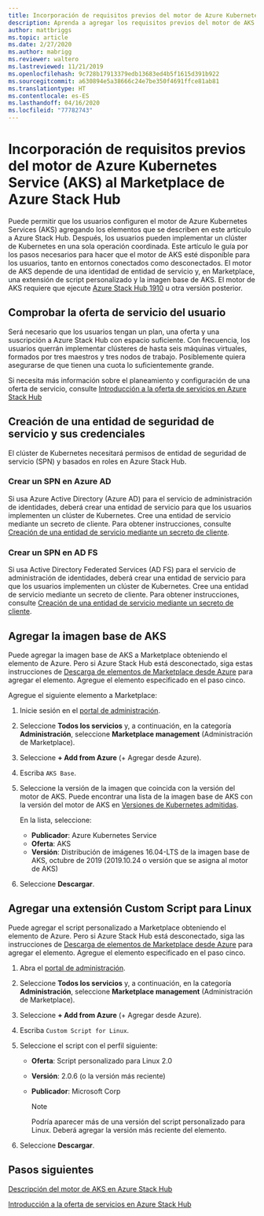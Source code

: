```yaml
---
title: Incorporación de requisitos previos del motor de Azure Kubernetes Service (AKS) al Marketplace de Azure Stack Hub
description: Aprenda a agregar los requisitos previos del motor de AKS al Marketplace de Azure Stack Hub.
author: mattbriggs
ms.topic: article
ms.date: 2/27/2020
ms.author: mabrigg
ms.reviewer: waltero
ms.lastreviewed: 11/21/2019
ms.openlocfilehash: 9c728b17913379edb13683ed4b5f1615d391b922
ms.sourcegitcommit: a630894e5a38666c24e7be350f4691ffce81ab81
ms.translationtype: HT
ms.contentlocale: es-ES
ms.lasthandoff: 04/16/2020
ms.locfileid: "77782743"
---
```

# <a name="add-the-azure-kubernetes-services-aks-engine-prerequisites-to-the-azure-stack-hub-marketplace"></a>Incorporación de requisitos previos del motor de Azure Kubernetes Service (AKS) al Marketplace de Azure Stack Hub

Puede permitir que los usuarios configuren el motor de Azure Kubernetes Services (AKS) agregando los elementos que se describen en este artículo a Azure Stack Hub. Después, los usuarios pueden implementar un clúster de Kubernetes en una sola operación coordinada. Este artículo le guía por los pasos necesarios para hacer que el motor de AKS esté disponible para los usuarios, tanto en entornos conectados como desconectados. El motor de AKS depende de una identidad de entidad de servicio y, en Marketplace, una extensión de script personalizado y la imagen base de AKS. El motor de AKS requiere que ejecute [Azure Stack Hub 1910](release-notes.md?view=azs-1910) u otra versión posterior.

## <a name="check-your-users-service-offering"></a>Comprobar la oferta de servicio del usuario

Será necesario que los usuarios tengan un plan, una oferta y una suscripción a Azure Stack Hub con espacio suficiente. Con frecuencia, los usuarios querrán implementar clústeres de hasta seis máquinas virtuales, formados por tres maestros y tres nodos de trabajo. Posiblemente quiera asegurarse de que tienen una cuota lo suficientemente grande.

Si necesita más información sobre el planeamiento y configuración de una oferta de servicio, consulte [Introducción a la oferta de servicios en Azure Stack Hub](service-plan-offer-subscription-overview.md)

## <a name="create-a-service-principal-and-credentials"></a>Creación de una entidad de seguridad de servicio y sus credenciales

El clúster de Kubernetes necesitará permisos de entidad de seguridad de servicio (SPN) y basados en roles en Azure Stack Hub.

### <a name="create-an-spn-in-azure-ad"></a>Crear un SPN en Azure AD

Si usa Azure Active Directory (Azure AD) para el servicio de administración de identidades, deberá crear una entidad de servicio para que los usuarios implementen un clúster de Kubernetes. Cree una entidad de servicio mediante un secreto de cliente. Para obtener instrucciones, consulte [Creación de una entidad de servicio mediante un secreto de cliente](azure-stack-create-service-principals.md#create-a-service-principal-that-uses-a-client-secret-credential).

### <a name="create-an-spn-in-ad-fs"></a>Crear un SPN en AD FS

Si usa Active Directory Federated Services (AD FS) para el servicio de administración de identidades, deberá crear una entidad de servicio para que los usuarios implementen un clúster de Kubernetes. Cree una entidad de servicio mediante un secreto de cliente. Para obtener instrucciones, consulte [Creación de una entidad de servicio mediante un secreto de cliente](azure-stack-create-service-principals.md#create-a-service-principal-that-uses-client-secret-credentials).

## <a name="add-the-aks-base-image"></a>Agregar la imagen base de AKS

Puede agregar la imagen base de AKS a Marketplace obteniendo el elemento de Azure. Pero si Azure Stack Hub está desconectado, siga estas instrucciones de [Descarga de elementos de Marketplace desde Azure](https://docs.microsoft.com/azure-stack/operator/azure-stack-download-azure-marketplace-item?view=azs-1908#disconnected-or-a-partially-connected-scenario) para agregar el elemento. Agregue el elemento especificado en el paso cinco.

Agregue el siguiente elemento a Marketplace:

1. Inicie sesión en el [portal de administración](https://adminportal.local.azurestack.external).

1. Seleccione **Todos los servicios** y, a continuación, en la categoría **Administración**, seleccione **Marketplace management** (Administración de Marketplace).

1. Seleccione **+ Add from Azure** (+ Agregar desde Azure).

1. Escriba `AKS Base`.

1. Seleccione la versión de la imagen que coincida con la versión del motor de AKS. Puede encontrar una lista de la imagen base de AKS con la versión del motor de AKS en [Versiones de Kubernetes admitidas](https://github.com/Azure/aks-engine/blob/master/docs/topics/azure-stack.md#supported-kubernetes-versions). 

    En la lista, seleccione:
    - **Publicador**: Azure Kubernetes Service
    - **Oferta**: AKS
    - **Versión**: Distribución de imágenes 16.04-LTS de la imagen base de AKS, octubre de 2019 (2019.10.24 o versión que se asigna al motor de AKS)

1. Seleccione **Descargar**.

## <a name="add-a-custom-script-extension"></a>Agregar una extensión Custom Script para Linux

Puede agregar el script personalizado a Marketplace obteniendo el elemento de Azure. Pero si Azure Stack Hub está desconectado, siga las instrucciones de [Descarga de elementos de Marketplace desde Azure](https://docs.microsoft.com/azure-stack/operator/azure-stack-download-azure-marketplace-item?view=azs-1908#disconnected-or-a-partially-connected-scenario) para agregar el elemento.  Agregue el elemento especificado en el paso cinco.

1. Abra el [portal de administración](https://adminportal.local.azurestack.external).

1. Seleccione **Todos los servicios** y, a continuación, en la categoría **Administración**, seleccione **Marketplace management** (Administración de Marketplace).

1. Seleccione **+ Add from Azure** (+ Agregar desde Azure).

1. Escriba `Custom Script for Linux`.

1. Seleccione el script con el perfil siguiente:
   - **Oferta**: Script personalizado para Linux 2.0
   - **Versión**: 2.0.6 (o la versión más reciente)
   - **Publicador**: Microsoft Corp

     > [!Note]  
     > Podría aparecer más de una versión del script personalizado para Linux. Deberá agregar la versión más reciente del elemento.

1. Seleccione **Descargar**.

## <a name="next-steps"></a>Pasos siguientes

[Descripción del motor de AKS en Azure Stack Hub](../user/azure-stack-kubernetes-aks-engine-overview.md)

[Introducción a la oferta de servicios en Azure Stack Hub](service-plan-offer-subscription-overview.md)
